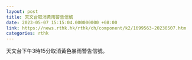 ```yaml
---
layout: post
title: 天文台取消黃雨警告信號
date: 2023-05-07 15:15:04.000000000 +08:00
link: https://news.rthk.hk/rthk/ch/component/k2/1699563-20230507.htm
categories: rthk
---
```


天文台下午3時15分取消黃色暴雨警告信號。
